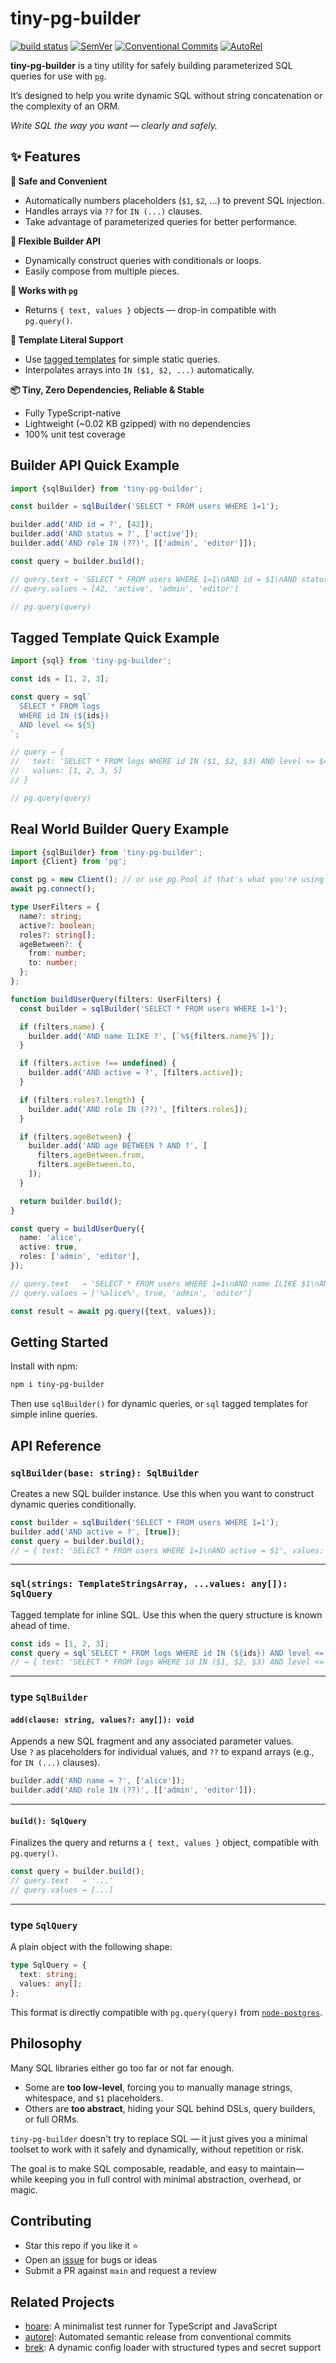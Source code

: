 # tiny-pg-builder

[![build status](https://github.com/mhweiner/tiny-pg-builder/actions/workflows/release.yml/badge.svg)](https://github.com/mhweiner/tiny-pg-builder/actions)
[![SemVer](https://img.shields.io/badge/SemVer-2.0.0-blue)]()
[![Conventional Commits](https://img.shields.io/badge/Conventional%20Commits-1.0.0-yellow.svg)](https://conventionalcommits.org)
[![AutoRel](https://img.shields.io/badge/v2-AutoRel?label=AutoRel&labelColor=0ab5fc&color=grey&link=https%3A%2F%2Fgithub.com%2Fmhweiner%2Fautorel)](https://github.com/mhweiner/autorel)

**tiny-pg-builder** is a tiny utility for safely building parameterized SQL queries for use with [`pg`](https://github.com/brianc/node-postgres).

It’s designed to help you write dynamic SQL without string concatenation or the complexity of an ORM.

_Write SQL the way you want — clearly and safely._

## ✨ Features

**🔐 Safe and Convenient**
- Automatically numbers placeholders (`$1`, `$2`, …) to prevent SQL injection.
- Handles arrays via `??` for `IN (...)` clauses.
- Take advantage of parameterized queries for better performance.

**🧰 Flexible Builder API**
- Dynamically construct queries with conditionals or loops.
- Easily compose from multiple pieces.

**🎯 Works with `pg`**
- Returns `{ text, values }` objects — drop-in compatible with `pg.query()`.

**💬 Template Literal Support**
- Use [tagged templates](#-example-tagged-template) for simple static queries.
- Interpolates arrays into `IN ($1, $2, ...)` automatically.

**📦 Tiny, Zero Dependencies, Reliable & Stable**
- Fully TypeScript-native
- Lightweight (~0.02 KB gzipped) with no dependencies
- 100% unit test coverage

## Builder API Quick Example

```ts
import {sqlBuilder} from 'tiny-pg-builder';

const builder = sqlBuilder('SELECT * FROM users WHERE 1=1');

builder.add('AND id = ?', [42]);
builder.add('AND status = ?', ['active']);
builder.add('AND role IN (??)', [['admin', 'editor']]);

const query = builder.build();

// query.text → 'SELECT * FROM users WHERE 1=1\nAND id = $1\nAND status = $2\nAND role IN ($3, $4)'
// query.values → [42, 'active', 'admin', 'editor']

// pg.query(query)
```

## Tagged Template Quick Example

```ts
import {sql} from 'tiny-pg-builder';

const ids = [1, 2, 3];

const query = sql`
  SELECT * FROM logs
  WHERE id IN (${ids})
  AND level <= ${5}
`;

// query → {
//   text: 'SELECT * FROM logs WHERE id IN ($1, $2, $3) AND level <= $4',
//   values: [1, 2, 3, 5]
// }

// pg.query(query)
```

## Real World Builder Query Example

```ts
import {sqlBuilder} from 'tiny-pg-builder';
import {Client} from 'pg';

const pg = new Client(); // or use pg.Pool if that's what you're using
await pg.connect();

type UserFilters = {
  name?: string;
  active?: boolean;
  roles?: string[];
  ageBetween?: {
    from: number;
    to: number;
  };
};

function buildUserQuery(filters: UserFilters) {
  const builder = sqlBuilder('SELECT * FROM users WHERE 1=1');

  if (filters.name) {
    builder.add('AND name ILIKE ?', [`%${filters.name}%`]);
  }

  if (filters.active !== undefined) {
    builder.add('AND active = ?', [filters.active]);
  }

  if (filters.roles?.length) {
    builder.add('AND role IN (??)', [filters.roles]);
  }

  if (filters.ageBetween) {
    builder.add('AND age BETWEEN ? AND ?', [
      filters.ageBetween.from,
      filters.ageBetween.to,
    ]);
  }

  return builder.build();
}

const query = buildUserQuery({
  name: 'alice',
  active: true,
  roles: ['admin', 'editor'],
});

// query.text   → 'SELECT * FROM users WHERE 1=1\nAND name ILIKE $1\nAND active = $2\nAND role IN ($3, $4)'
// query.values → ['%alice%', true, 'admin', 'editor']

const result = await pg.query({text, values});
```

## Getting Started

Install with npm:

```bash
npm i tiny-pg-builder
```

Then use `sqlBuilder()` for dynamic queries, or `sql` tagged templates for simple inline queries.

## API Reference

### `sqlBuilder(base: string): SqlBuilder`

Creates a new SQL builder instance. Use this when you want to construct dynamic queries conditionally.

```ts
const builder = sqlBuilder('SELECT * FROM users WHERE 1=1');
builder.add('AND active = ?', [true]);
const query = builder.build();
// → { text: 'SELECT * FROM users WHERE 1=1\nAND active = $1', values: [true] }
```

---

### `sql(strings: TemplateStringsArray, ...values: any[]): SqlQuery`

Tagged template for inline SQL. Use this when the query structure is known ahead of time.

```ts
const ids = [1, 2, 3];
const query = sql`SELECT * FROM logs WHERE id IN (${ids}) AND level <= ${5}`;
// → { text: 'SELECT * FROM logs WHERE id IN ($1, $2, $3) AND level <= $4', values: [1, 2, 3, 5] }
```

---

### type `SqlBuilder`

#### `add(clause: string, values?: any[]): void`

Appends a new SQL fragment and any associated parameter values.  
Use `?` as placeholders for individual values, and `??` to expand arrays (e.g., for `IN (...)` clauses).

```ts
builder.add('AND name = ?', ['alice']);
builder.add('AND role IN (??)', [['admin', 'editor']]);
```

---

#### `build(): SqlQuery`

Finalizes the query and returns a `{ text, values }` object, compatible with `pg.query()`.

```ts
const query = builder.build();
// query.text   → '...'
// query.values → [...]
```

---

### type `SqlQuery`

A plain object with the following shape:

```ts
type SqlQuery = {
  text: string;
  values: any[];
};
```

This format is directly compatible with `pg.query(query)` from [`node-postgres`](https://github.com/brianc/node-postgres).

## Philosophy

Many SQL libraries either go too far or not far enough.

- Some are **too low-level**, forcing you to manually manage strings, whitespace, and `$1` placeholders.
- Others are **too abstract**, hiding your SQL behind DSLs, query builders, or full ORMs.

`tiny-pg-builder` doesn't try to replace SQL — it just gives you a minimal toolset to work with it safely and dynamically, without repetition or risk.

The goal is to make SQL composable, readable, and easy to maintain&mdash;while keeping you in full control with minimal abstraction, overhead, or magic.

## Contributing

- Star this repo if you like it ⭐️
- Open an [issue](https://github.com/mhweiner/tiny-pg-builder/issues) for bugs or ideas
- Submit a PR against `main` and request a review

## Related Projects

- [hoare](https://github.com/mhweiner/hoare): A minimalist test runner for TypeScript and JavaScript
- [autorel](https://github.com/mhweiner/autorel): Automated semantic release from conventional commits
- [brek](https://github.com/mhweiner/brek): A dynamic config loader with structured types and secret support